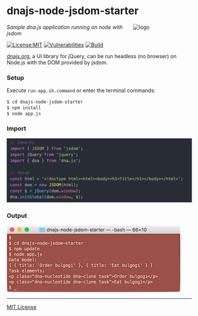 # dnajs-node-jsdom-starter
<img src=https://dnajs.org/graphics/dnajs-logo.png align=right width=160 alt=logo>

_Sample dna.js application running on node with jsdom_

[![License:MIT](https://img.shields.io/badge/License-MIT-blue.svg)](https://dnajs.org/license)
[![Vulnerabilities](https://snyk.io/test/github/dnajs/dnajs-node-jsdom-starter/badge.svg)](https://snyk.io/test/github/dnajs/dnajs-node-jsdom-starter)
[![Build](https://travis-ci.org/dnajs/dnajs-node-jsdom-starter.svg)](https://travis-ci.org/dnajs/dnajs-node-jsdom-starter)

[dnajs.org](https://dnajs.org), a UI library for jQuery, can be run headless (no browser) on
Node.js with the DOM provided by jsdom.

### Setup
Execute `run-app.sh.command` or enter the terminal commands:
```
$ cd dnajs-node-jsdom-starter
$ npm install
$ node app.js
```

### Import
![import dna.js](screenshots/import-dnajs.png)

### Output
![require dna.js](screenshots/terminal.png)

---
[MIT License](LICENSE.txt)
